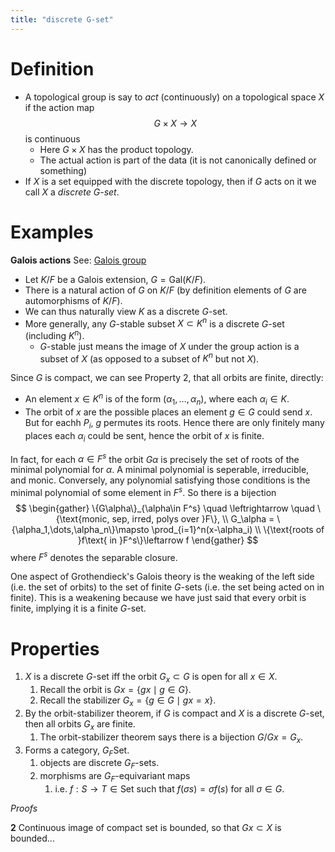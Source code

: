 ```yaml
---
title: "discrete G-set"
---
```


# Definition
- A topological group is say to *act* (continuously) on a topological space $X$ if the action map $$G\times X\to X$$ is continuous
	- Here $G\times X$ has the product topology. 
	- The actual action is part of the data (it is not canonically defined or something)
- If $X$ is a set equipped with the discrete topology, then if $G$ acts on it we call $X$ a *discrete $G$-set*.

# Examples
**Galois actions**
See: [Galois group](<notes/ntpy/Galois group.md>)

- Let $K/F$ be a Galois extension, $G=\text{Gal}(K/F)$. 
- There is a natural action of $G$ on $K/F$ (by definition elements of $G$ are automorphisms of $K/F$).
- We can thus naturally view $K$ as a discrete $G$-set. 
- More generally, any $G$-stable subset $X\subset K^n$ is a discrete $G$-set (including $K^n$).
	- $G$-stable just means the image of $X$ under the group action is a subset of $X$ (as opposed to a subset of $K^n$ but not $X$).

Since $G$ is compact, we can see Property 2, that all orbits are finite, directly:
- An element $x\in K^n$ is of the form $(\alpha_1,\dots,\alpha_n)$, where each $\alpha_i\in K$. 
- The orbit of $x$ are the possible places an element $g\in G$ could send $x$. But for eachh $P_i$, $g$ permutes its roots. Hence there are only finitely many places each $\alpha_i$ could be sent, hence the orbit of $x$ is finite.

In fact, for each $\alpha\in F^s$ the orbit $G\alpha$ is precisely the set of roots of the minimal polynomial for $\alpha$. A minimal polynomial is seperable, irreducible, and monic. Conversely, any polynomial satisfying those conditions is the minimal polynomial of some element in $F^s$. So there is a bijection
$$
\begin{gather}
\{G\alpha\}_{\alpha\in F^s} \quad \leftrightarrow \quad \{\text{monic, sep, irred, polys over }F\}, \\
G_\alpha = \{\alpha_1,\dots,\alpha_n\}\mapsto \prod_{i=1}^n(x-\alpha_i) \\ \{\text{roots of }f\text{ in }F^s\}\leftarrow f
\end{gather}
$$
where $F^s$ denotes the separable closure.

One aspect of Grothendieck's Galois theory is the weaking of the left side (i.e. the set of orbits) to the set of finite $G$-sets (i.e. the set being acted on in finite). This is a weakening because we have just said that every orbit is finite, implying it is a finite $G$-set.

# Properties
1. $X$ is a discrete $G$-set iff the orbit $G_x\subset G$ is open for all $x\in X$.
	1. Recall the orbit is $Gx=\{gx\mid g\in G\}$. 
	2. Recall the stabilizer $G_x=\{g\in G\mid gx=x\}$.
2. By the orbit-stabilizer theorem, if $G$ is compact and $X$ is a discrete $G$-set, then all orbits $G_x$ are finite.
	1. The orbit-stabilizer theorem says there is a bijection $G/Gx = G_x$.
3. Forms a category, $G_F\text{Set}$.
	1. objects are discrete $G_F$-sets.
	2. morphisms are $G_F$-equivariant maps
		1. i.e. $f:S\to T\in \text{Set}$ such that $f(\sigma s)=\sigma f(s)$ for all $\sigma\in G$.

*Proofs*

**2**
Continuous image of compact set is bounded, so that $Gx\subset X$ is bounded...
